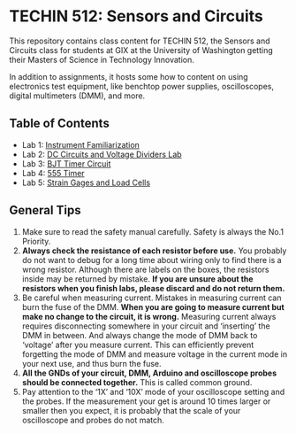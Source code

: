 # TECHIN 512: Sensors and Circuits
This repository contains class content for TECHIN 512, the Sensors and Circuits class for students at GIX at the University of Washington getting their Masters of Science in Technology Innovation.

In addition to assignments, it hosts some how to content on using electronics test equipment, like benchtop power supplies, oscilloscopes, digital multimeters (DMM), and more.

## Table of Contents
 - Lab 1: [Instrument Familiarization](Lab1/README.md)
 - Lab 2: [DC Circuits and Voltage Dividers Lab](Lab2/README.md)
 - Lab 3: [BJT Timer Circuit](Lab3/README.md)
 - Lab 4: [555 Timer](Lab4/README.md)
 - Lab 5: [Strain Gages and Load Cells](Lab5/README.md)

## General Tips
1. Make sure to read the safety manual carefully. Safety is always the No.1 Priority.
2. **Always check the resistance of each resistor before use.** You probably do not want to debug for a long time about wiring only to find there is a wrong resistor. Although there are labels on the boxes, the resistors inside may be returned by mistake. **If you are unsure about the resistors when you finish labs, please discard and do not return them.**
3. Be careful when measuring current. Mistakes in measuring current can burn the fuse of the DMM. **When you are going to measure current but make no change to the circuit, it is wrong.** Measuring current always requires disconnecting somewhere in your circuit and ‘inserting’ the DMM in between. And always change the mode of DMM back to ‘voltage’ after you measure current. This can efficiently prevent forgetting the mode of DMM and measure voltage in the current mode in your next use, and thus burn the fuse.
4. **All the GNDs of your circuit, DMM, Arduino and oscilloscope probes should be connected together.** This is called common ground.
5. Pay attention to the ‘1X’ and ‘10X’ mode of your oscilloscope setting and the probes. If the measurement your get is around 10 times larger or smaller then you expect, it is probably that the scale of your oscilloscope and probes do not match.
